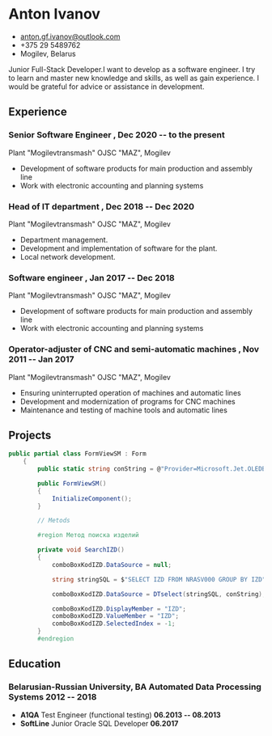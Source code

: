 # Anton Ivanov

- <anton.gf.ivanov@outlook.com>
- +375 29 5489762
- Mogilev, Belarus

Junior Full-Stack Developer.I want to develop as a software engineer. I try to learn and master new knowledge and skills, as well as gain experience. I would be grateful for advice or assistance in development.

## Experience

### **Senior Software Engineer** , **Dec 2020 -- to the present**

Plant "Mogilevtransmash" OJSC "MAZ", Mogilev

- Development of software products for main production and assembly line
- Work with electronic accounting and planning systems

### **Head of IT department** , **Dec 2018 -- Dec 2020**

Plant "Mogilevtransmash" OJSC "MAZ", Mogilev

- Department management.
- Development and implementation of software for the plant.
- Local network development. 

### **Software engineer** , **Jan 2017 -- Dec 2018**

Plant "Mogilevtransmash" OJSC "MAZ", Mogilev

- Development of software products for main production and assembly line
- Work with electronic accounting and planning systems 

### **Operator-adjuster of CNC and semi-automatic machines** , **Nov 2011 -- Jan 2017**

Plant "Mogilevtransmash" OJSC "MAZ", Mogilev

- Ensuring uninterrupted operation of machines and automatic lines
- Development and modernization of programs for CNC machines
- Maintenance and testing of machine tools and automatic lines 

## Projects

``` C#
public partial class FormViewSM : Form
    {
        public static string conString = @"Provider=Microsoft.Jet.OLEDB.4.0;Data Source=c:\TehnoSearch\Base\;Extended Properties=dBASE IV;User ID=Admin;Password=";

        public FormViewSM()
        {
            InitializeComponent();
        }

        // Metods

        #region Метод поиска изделий

        private void SearchIZD()
        {
            comboBoxKodIZD.DataSource = null;

            string stringSQL = $"SELECT IZD FROM NRASV000 GROUP BY IZD";

            comboBoxKodIZD.DataSource = DTselect(stringSQL, conString);

            comboBoxKodIZD.DisplayMember = "IZD";
            comboBoxKodIZD.ValueMember = "IZD";
            comboBoxKodIZD.SelectedIndex = -1;
        }
        #endregion
 ```
 
## Education

### **Belarusian-Russian University, BA Automated Data Processing Systems** **2012 -- 2018**

  - **A1QA** Test Engineer (functional testing) **06.2013 -- 08.2013**
  - **SoftLine** Junior Oracle SQL Developer **06.2017**
